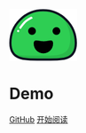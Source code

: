 ![](./img/2021-01-14-21-42-35.png)
# Demo

[GitHub](<https://github.com/fishiung/docsify>)
[开始阅读](README.md)